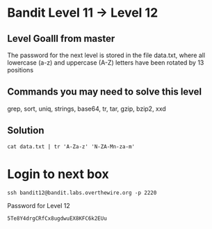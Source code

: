 # Bandit Level 11 → Level 12

## Level Goalll from master

The password for the next level is stored in the file data.txt, where all lowercase (a-z) and uppercase (A-Z) letters have been rotated by 13 positions

## Commands you may need to solve this level

grep, sort, uniq, strings, base64, tr, tar, gzip, bzip2, xxd

## Solution

```
cat data.txt | tr 'A-Za-z' 'N-ZA-Mn-za-m'
```

# Login to next box
```
ssh bandit12@bandit.labs.overthewire.org -p 2220
```

Password for Level 12
```
5Te8Y4drgCRfCx8ugdwuEX8KFC6k2EUu
```
